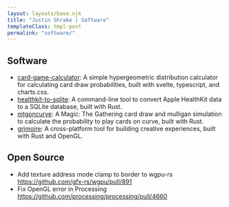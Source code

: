 ```yaml
---
layout: layouts/base.njk
title: "Justin Shrake | Software"
templateClass: tmpl-post
permalink: "software/"
---
```


## Software

- [card-game-calculator](https://github.com/jshrake/card-game-calculator): A simple hypergeometric distribution calculator for calculating card draw probabilities, built with svelte, typescript, and charts.css.
- [healthkit-to-sqlite](https://github.com/jshrake/healthkit-to-sqlite/): A command-line tool to convert Apple HealthKit data to a SQLite database, built with Rust.
- [mtgoncurve](https://github.com/mtgoncurve/landlord): A Magic: The Gathering card draw and mulligan simulation to calculate the probability to play cards on curve, built with Rust.
- [grimoire](https://github.com/jshrake/grimoire-legacy): A cross-platform tool for building creative experiences, built with Rust and OpenGL.

## Open Source 

- Add texture address mode clamp to border to wgpu-rs <https://github.com/gfx-rs/wgpu/pull/891>
- Fix OpenGL error in Processing <https://github.com/processing/processing/pull/4660>
